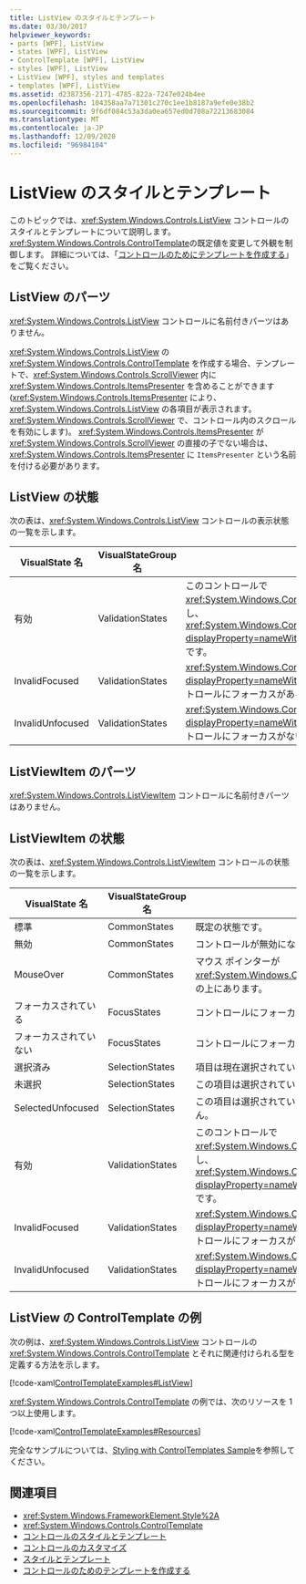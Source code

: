 ```yaml
---
title: ListView のスタイルとテンプレート
ms.date: 03/30/2017
helpviewer_keywords:
- parts [WPF], ListView
- states [WPF], ListView
- ControlTemplate [WPF], ListView
- styles [WPF], ListView
- ListView [WPF], styles and templates
- templates [WPF], ListView
ms.assetid: d2387356-2171-4785-822a-7247e024b4ee
ms.openlocfilehash: 104358aa7a71301c270c1ee1b8187a9efe0e38b2
ms.sourcegitcommit: 9f6df084c53a3da0ea657ed0d708a72213683084
ms.translationtype: MT
ms.contentlocale: ja-JP
ms.lasthandoff: 12/09/2020
ms.locfileid: "96984104"
---
```

# <a name="listview-styles-and-templates"></a>ListView のスタイルとテンプレート
このトピックでは、<xref:System.Windows.Controls.ListView> コントロールのスタイルとテンプレートについて説明します。 <xref:System.Windows.Controls.ControlTemplate>の既定値を変更して外観を制御します。 詳細については、「[コントロールのためにテンプレートを作成する](/dotnet/desktop-wpf/themes/how-to-create-apply-template)」をご覧ください。  
  
## <a name="listview-parts"></a>ListView のパーツ  
 <xref:System.Windows.Controls.ListView> コントロールに名前付きパーツはありません。  
  
 <xref:System.Windows.Controls.ListView> の <xref:System.Windows.Controls.ControlTemplate> を作成する場合、テンプレートで、<xref:System.Windows.Controls.ScrollViewer> 内に <xref:System.Windows.Controls.ItemsPresenter> を含めることができます (<xref:System.Windows.Controls.ItemsPresenter> により、<xref:System.Windows.Controls.ListView> の各項目が表示されます。<xref:System.Windows.Controls.ScrollViewer> で、コントロール内のスクロールを有効にします)。  <xref:System.Windows.Controls.ItemsPresenter> が <xref:System.Windows.Controls.ScrollViewer> の直接の子でない場合は、<xref:System.Windows.Controls.ItemsPresenter> に `ItemsPresenter` という名前を付ける必要があります。  
  
## <a name="listview-states"></a>ListView の状態  
 次の表は、<xref:System.Windows.Controls.ListView> コントロールの表示状態の一覧を示します。  
  
|VisualState 名|VisualStateGroup 名|説明|  
|-|-|-|  
|有効|ValidationStates|このコントロールで <xref:System.Windows.Controls.Validation> クラスを使用し、<xref:System.Windows.Controls.Validation.HasError%2A?displayProperty=nameWithType> 添付プロパティは `false` です。|  
|InvalidFocused|ValidationStates|<xref:System.Windows.Controls.Validation.HasError%2A?displayProperty=nameWithType> 添付プロパティは、コントロールにフォーカスがある `true` です。|  
|InvalidUnfocused|ValidationStates|<xref:System.Windows.Controls.Validation.HasError%2A?displayProperty=nameWithType> 添付プロパティは、コントロールにフォーカスがない `true` です。|  
  
## <a name="listviewitem-parts"></a>ListViewItem のパーツ  
 <xref:System.Windows.Controls.ListViewItem> コントロールに名前付きパーツはありません。  
  
## <a name="listviewitem-states"></a>ListViewItem の状態  
 次の表は、<xref:System.Windows.Controls.ListViewItem> コントロールの状態の一覧を示します。  
  
|VisualState 名|VisualStateGroup 名|説明|  
|-|-|-|  
|標準|CommonStates|既定の状態です。|  
|無効|CommonStates|コントロールが無効になっています。|  
|MouseOver|CommonStates|マウス ポインターが <xref:System.Windows.Controls.ComboBox> コントロールの上にあります。|  
|フォーカスされている|FocusStates|コントロールにフォーカスがあります。|  
|フォーカスされていない|FocusStates|コントロールにフォーカスがありません。|  
|選択済み|SelectionStates|項目は現在選択されています。|  
|未選択|SelectionStates|この項目は選択されていません。|  
|SelectedUnfocused|SelectionStates|この項目は選択されていますが、フォーカスがありません。|  
|有効|ValidationStates|このコントロールで <xref:System.Windows.Controls.Validation> クラスを使用し、<xref:System.Windows.Controls.Validation.HasError%2A?displayProperty=nameWithType> 添付プロパティは `false` です。|  
|InvalidFocused|ValidationStates|<xref:System.Windows.Controls.Validation.HasError%2A?displayProperty=nameWithType> 添付プロパティは、コントロールにフォーカスがある `true` です。|  
|InvalidUnfocused|ValidationStates|<xref:System.Windows.Controls.Validation.HasError%2A?displayProperty=nameWithType> 添付プロパティは、コントロールにフォーカスがない `true` です。|  
  
## <a name="listview-controltemplate-examples"></a>ListView の ControlTemplate の例  
 次の例は、<xref:System.Windows.Controls.ListView> コントロールの <xref:System.Windows.Controls.ControlTemplate> とそれに関連付けられる型を定義する方法を示します。  
  
 [!code-xaml[ControlTemplateExamples#ListView](~/samples/snippets/csharp/VS_Snippets_Wpf/ControlTemplateExamples/CS/resources/listview.xaml#listview)]  
  
 <xref:System.Windows.Controls.ControlTemplate> の例では、次のリソースを 1 つ以上使用します。  
  
 [!code-xaml[ControlTemplateExamples#Resources](~/samples/snippets/csharp/VS_Snippets_Wpf/ControlTemplateExamples/CS/resources/shared.xaml#resources)]  
  
 完全なサンプルについては、[Styling with ControlTemplates Sample](https://github.com/Microsoft/WPF-Samples/tree/master/Styles%20&%20Templates/IntroToStylingAndTemplating)を参照してください。  
  
## <a name="see-also"></a>関連項目

- <xref:System.Windows.FrameworkElement.Style%2A>
- <xref:System.Windows.Controls.ControlTemplate>
- [コントロールのスタイルとテンプレート](control-styles-and-templates.md)
- [コントロールのカスタマイズ](control-customization.md)
- [スタイルとテンプレート](/dotnet/desktop-wpf/fundamentals/styles-templates-overview)
- [コントロールのためのテンプレートを作成する](/dotnet/desktop-wpf/themes/how-to-create-apply-template)
